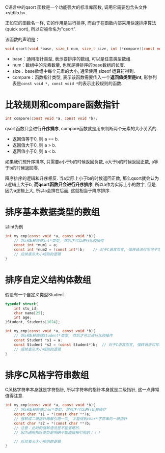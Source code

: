 
C语言中的qsort 函数是一个功能强大的标准库函数, 调用它需要包含头文件<stdlib.h>. 

正如它的函数名一样, 它的作用是进行排序, 而由于在函数内部采用快速排序算法(quick sort), 所以它被命名为"qsort". 

该函数的声明是：

```c
void qsort(void *base, size_t num, size_t size, int (*compare)(const void *, const void *));
```

- base：通用指针类型, 表示要排序的数组, 可以是任意类型数组. 
- num：数组中的元素数量, 也就是待排序的base数组的长度. 
- size：base数组中每个元素的大小, 通常使用 sizeof 运算符得到. 
- compare：函数指针类型, 表示该函数需要传入一个**返回值类型是int**, 形参列表是```const void *, const void *```的表示比较规则的函数. 



# 比较规则和compare函数指针

```c
int compare(const void *a, const void *b);
```

qsort函数只会进行**升序排序**, compare函数就是用来判断两个元素的大小关系的. 
- 返回值等于0, 则 a == b.
- 返回值大于0, 则 a > b.
- 返回值小于0, 则 a < b.

如果我们想升序排序, 只需要a小于b的时候返回负数, a大于b的时候返回正数, a等于b的时候返回零. 

降序排序的逻辑和升序相反. 当a实际上小于b的时候返回正数, 那么qsort就会认为a逻辑上大于b, **而qsort函数只会进行升序排序**, 所以a作为实际上小的数字, 但是因为a逻辑上大, 所以a会排在后面, 这就相当于降序排序. 



# 排序基本数据类型的数组

以int为例

```c
int my_cmp(const void *a, const void *b){
    // 将a和b转换成int*类型, 然后才可以进行比较操作
    const int *num1 = a;
    const int *num2 = (const int*)b;    // 对于C语言而言, 强转语法可写可不写
    // 后续表示大小规则的逻辑
}
```


# 排序自定义结构体数组

假设有一个自定义类型Student

```c
typedef struct{
    int stu_id;
    char name[25];
    int age;
}Student, Students[1024];

int my_cmp(const void *a, const void *b){
    // 将a和b转换成Student*类型, 然后才可以进行比较操作
    const Student *s1 = a;
    const Student *s2 = (const Student*)b;  // 对于C语言而言, 强转语法可写可不写
    // 后续表示大小规则的逻辑
}
```

# 排序C风格字符串数组

C风格字符串本身就是字符指针, 所以字符串的指针本身就是二级指针, 这一点非常值得注意. 

```c
int my_cmp(const void *a, const void *b){
    // 将a和b转换成char*类型, 然后才可以进行比较操作
    const char *s1 = *(const char **)a; 
    // 强转成二级指针再解引用一次, 才能得到char*字符串的一级指针
    const char *s2 = *(const char **)b; 
    // 注意：此时的强转语法是不能省略的. 
    // 因为通用指针类型是明确不能直接解引用的！！！

    // 后续表示大小规则的逻辑
}
```



